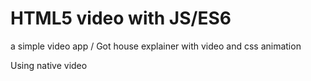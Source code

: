 # HTML5 video with JS/ES6
a simple video app / Got house explainer with video and css animation

Using native video
